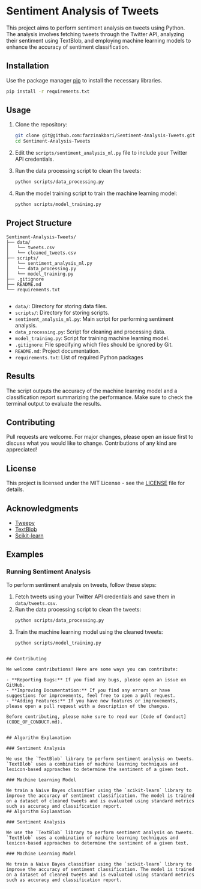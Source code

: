 # Sentiment Analysis of Tweets

This project aims to perform sentiment analysis on tweets using Python. The analysis involves fetching tweets through the Twitter API, analyzing their sentiment using TextBlob, and employing machine learning models to enhance the accuracy of sentiment classification.

## Installation

Use the package manager [pip](https://pip.pypa.io/en/stable/) to install the necessary libraries.

```bash
pip install -r requirements.txt
```
 ## Usage 

 1. Clone the repository:
    
    ```bash
    git clone git@github.com:farzinakbari/Sentiment-Analysis-Tweets.git
    cd Sentiment-Analysis-Tweets
    ```
 2. Edit the `scripts/sentiment_analysis_ml.py` file to include your Twitter API credentials.
 3. Run the data processing script to clean the tweets:
    ```bash
    python scripts/data_processing.py
    ```
 4. Run the model training script to train the machine learning model:
    ```bash
	python scripts/model_training.py
    ```  

## Project Structure

```Sentiment-Analysis-Tweets/
Sentiment-Analysis-Tweets/
├── data/
│   └── tweets.csv
│   └── cleaned_tweets.csv
├── scripts/
│   └── sentiment_analysis_ml.py
│   └── data_processing.py
│   └── model_training.py
├── .gitignore
├── README.md
└── requirements.txt


```
* `data/`: Directory for storing data files.
* `scripts/`: Directory for storing scripts.
* `sentiment_analysis_ml.py`: Main script for performing sentiment analysis.
* `data_processing.py`: Script for cleaning and processing data.
* `model_training.py`: Script for training machine learning model.
* `.gitignore`: File specifying which files should be ignored by Git.
* `README.md`: Project documentation.
* `requirements.txt`: List of required Python packages

## Results
The script outputs the accuracy of the machine learning model and a classification report summarizing the performance. Make sure to check the terminal output to evaluate the results.

## Contributing
Pull requests are welcome. For major changes, please open an issue first to discuss what you would like to change. Contributions of any kind are appreciated!

## License
This project is licensed under the MIT License - see the [LICENSE](https://github.com/FarzinAkbari/Sentiment-Analysis-Tweets/blob/main/LICENSE) file for details.

## Acknowledgments
* [Tweepy](https://www.tweepy.org/?form=MG0AV3)
* [TextBlob](https://textblob.readthedocs.io/en/dev/?form=MG0AV3)
* [Scikit-learn](https://scikit-learn.org/stable/)


## Examples

### Running Sentiment Analysis

To perform sentiment analysis on tweets, follow these steps:

1. Fetch tweets using your Twitter API credentials and save them in `data/tweets.csv`.
2. Run the data processing script to clean the tweets:
   ```bash
   python scripts/data_processing.py
   ```
3. Train the machine learning model using the cleaned tweets:
   ```bash
   python scripts/model_training.py
  ```

## Contributing

We welcome contributions! Here are some ways you can contribute:

- **Reporting Bugs:** If you find any bugs, please open an issue on GitHub.
- **Improving Documentation:** If you find any errors or have suggestions for improvements, feel free to open a pull request.
- **Adding Features:** If you have new features or improvements, please open a pull request with a description of the changes.

Before contributing, please make sure to read our [Code of Conduct](CODE_OF_CONDUCT.md).


## Algorithm Explanation

### Sentiment Analysis

We use the `TextBlob` library to perform sentiment analysis on tweets. `TextBlob` uses a combination of machine learning techniques and lexicon-based approaches to determine the sentiment of a given text.

### Machine Learning Model

We train a Naive Bayes classifier using the `scikit-learn` library to improve the accuracy of sentiment classification. The model is trained on a dataset of cleaned tweets and is evaluated using standard metrics such as accuracy and classification report.
## Algorithm Explanation

### Sentiment Analysis

We use the `TextBlob` library to perform sentiment analysis on tweets. `TextBlob` uses a combination of machine learning techniques and lexicon-based approaches to determine the sentiment of a given text.

### Machine Learning Model

We train a Naive Bayes classifier using the `scikit-learn` library to improve the accuracy of sentiment classification. The model is trained on a dataset of cleaned tweets and is evaluated using standard metrics such as accuracy and classification report.

